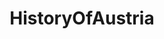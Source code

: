 ---
title: HistoryOfAustria
crosslinks:
- europe
- wien
- AustrianSports
- Austria
- oldmaps
- coins
- de_podcasts
- Dokumentationen
- wwi
- fakehistoryporn
- HistoryPorn
- TheGreatWarChannel
- Geschichte
- de
---